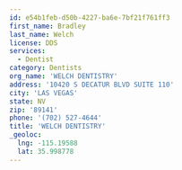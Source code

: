 ```yaml
---
id: e54b1feb-d50b-4227-ba6e-7bf21f761ff3
first_name: Bradley
last_name: Welch
license: DDS
services:
  - Dentist
category: Dentists
org_name: 'WELCH DENTISTRY'
address: '10420 S DECATUR BLVD SUITE 110'
city: 'LAS VEGAS'
state: NV
zip: '89141'
phone: '(702) 527-4644'
title: 'WELCH DENTISTRY'
_geoloc:
  lng: -115.19588
  lat: 35.998778
---
```

